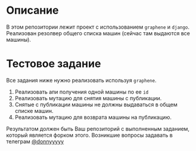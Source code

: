 # Описание

В этом репозитории лежит проект с использованием `graphene` и `django`. Реализован резолвер общего списка машин (сейчас там выдаются все машины).

# Тестовое задание

Все задания ниже нужно реализовать используя `graphene`.

1. Реализовать апи получения одной машины по ее `id`
2. Реализовать мутацию для снятия машины с публикации.
3. Снятые с публикации машины не должны выдаваться в общем списке машин.
4. Реализовать мутацию для возврата машины на публикацию.

Результатом должен быть Ваш репозиторий с выполненным заданием, который является форком этого.
Возникшие вопросы задавать в телеграм [@donnyyyyy](https://t.me/donnyyyyy)

